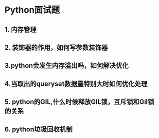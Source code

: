 # Python面试题

## 1. 内存管理

## 2. 装饰器的作用，如何写参数装饰器

## 3.python会发生内存溢出吗，如何解决优化

## 4.当取出的queryset数据量特别大时如何优化处理

## 5. python的GIL,什么时候释放GIL锁，互斥锁和Gil锁的关系

## 6. python垃圾回收机制

